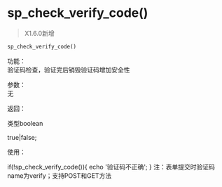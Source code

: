 # sp_check_verify_code()

> X1.6.0新增

```php
sp_check_verify_code()
```

功能：  
验证码检查，验证完后销毁验证码增加安全性

参数：  
无

返回：

类型boolean

true|false;

使用：

if(!sp_check_verify_code()){
    echo '验证码不正确';
}
注：表单提交时验证码name为verify；支持POST和GET方法
